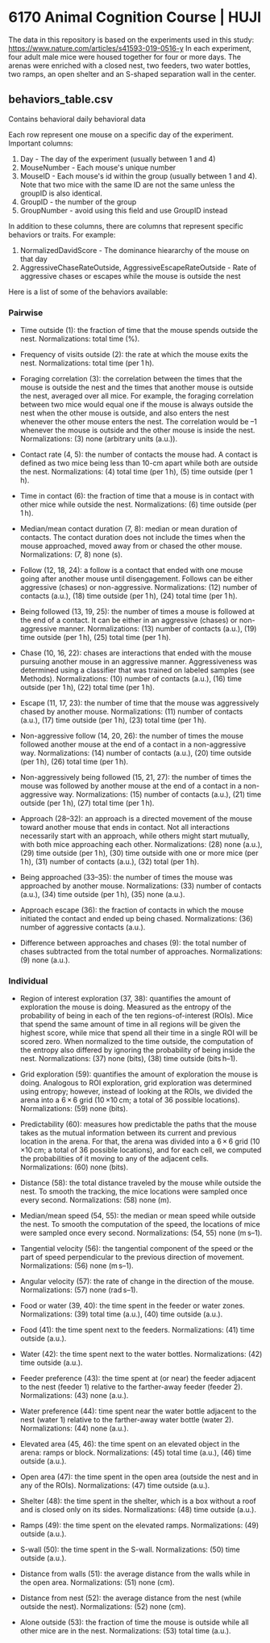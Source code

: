 # 6170 Animal Cognition Course | HUJI
The data in this repository is based on the experiments used in this study: https://www.nature.com/articles/s41593-019-0516-y
In each experiment, four adult male mice were housed together for four or more days. The arenas were enriched with a closed nest, two feeders, two water bottles, two ramps, an open shelter and an S-shaped separation wall in the center. 

## behaviors_table.csv 
Contains behavioral daily behavioral data

Each row represent one mouse on a specific day of the experiment. Important columns:
1. Day - The day of the experiment (usually between 1 and 4)
2. MouseNumber - Each mouse's unique number
3. MouseID - Each mouse's id within the group (usually between 1 and 4). Note that two mice with the same ID are not the same unless the groupID is also identical.
4. GroupID - the number of the group
5. GroupNumber - avoid using this field and use GroupID instead

In addition to these columns, there are columns that represent specific behaviors or traits. For example: 
1. NormalizedDavidScore - The dominance hieararchy of the mouse on that day
2. AggressiveChaseRateOutside, AggressiveEscapeRateOutside - Rate of aggressive chases or escapes while the mouse is outside the nest

Here is a list of some of the behaviors available:
### Pairwise
- Time outside (1): the fraction of time that the mouse spends outside the nest. Normalizations: total time (%).

- Frequency of visits outside (2): the rate at which the mouse exits the nest. Normalizations: total time (per 1 h).

- Foraging correlation (3): the correlation between the times that the mouse is outside the nest and the times that another mouse is outside the nest, averaged over all mice. For example, the foraging correlation between two mice would equal one if the mouse is always outside the nest when the other mouse is outside, and also enters the nest whenever the other mouse enters the nest. The correlation would be –1 whenever the mouse is outside and the other mouse is inside the nest. Normalizations: (3) none (arbitrary units (a.u.)).

- Contact rate (4, 5): the number of contacts the mouse had. A contact is defined as two mice being less than 10-cm apart while both are outside the nest. Normalizations: (4) total time (per 1 h), (5) time outside (per 1 h).

- Time in contact (6): the fraction of time that a mouse is in contact with other mice while outside the nest. Normalizations: (6) time outside (per 1 h).

- Median/mean contact duration (7, 8): median or mean duration of contacts. The contact duration does not include the times when the mouse approached, moved away from or chased the other mouse. Normalizations: (7, 8) none (s).

- Follow (12, 18, 24): a follow is a contact that ended with one mouse going after another mouse until disengagement. Follows can be either aggressive (chases) or non-aggressive. Normalizations: (12) number of contacts (a.u.), (18) time outside (per 1 h), (24) total time (per 1 h).

- Being followed (13, 19, 25): the number of times a mouse is followed at the end of a contact. It can be either in an aggressive (chases) or non-aggressive manner. Normalizations: (13) number of contacts (a.u.), (19) time outside (per 1 h), (25) total time (per 1 h).

- Chase (10, 16, 22): chases are interactions that ended with the mouse pursuing another mouse in an aggressive manner. Aggressiveness was determined using a classifier that was trained on labeled samples (see Methods). Normalizations: (10) number of contacts (a.u.), (16) time outside (per 1 h), (22) total time (per 1 h).

- Escape (11, 17, 23): the number of time that the mouse was aggressively chased by another mouse. Normalizations: (11) number of contacts (a.u.), (17) time outside (per 1 h), (23) total time (per 1 h).

- Non-aggressive follow (14, 20, 26): the number of times the mouse followed another mouse at the end of a contact in a non-aggressive way. Normalizations: (14) number of contacts (a.u.), (20) time outside (per 1 h), (26) total time (per 1 h).

- Non-aggressively being followed (15, 21, 27): the number of times the mouse was followed by another mouse at the end of a contact in a non-aggressive way. Normalizations: (15) number of contacts (a.u.), (21) time outside (per 1 h), (27) total time (per 1 h).

- Approach (28–32): an approach is a directed movement of the mouse toward another mouse that ends in contact. Not all interactions necessarily start with an approach, while others might start mutually, with both mice approaching each other. Normalizations: (28) none (a.u.), (29) time outside (per 1 h), (30) time outside with one or more mice (per 1 h), (31) number of contacts (a.u.), (32) total (per 1 h).

- Being approached (33–35): the number of times the mouse was approached by another mouse. Normalizations: (33) number of contacts (a.u.), (34) time outside (per 1 h), (35) none (a.u.).

- Approach escape (36): the fraction of contacts in which the mouse initiated the contact and ended up being chased. Normalizations: (36) number of aggressive contacts (a.u.).

- Difference between approaches and chases (9): the total number of chases subtracted from the total number of approaches. Normalizations: (9) none (a.u.).

### Individual
- Region of interest exploration (37, 38): quantifies the amount of exploration the mouse is doing. Measured as the entropy of the probability of being in each of the ten regions-of-interest (ROIs). Mice that spend the same amount of time in all regions will be given the highest score, while mice that spend all their time in a single ROI will be scored zero. When normalized to the time outside, the computation of the entropy also differed by ignoring the probability of being inside the nest. Normalizations: (37) none (bits), (38) time outside (bits h–1).

- Grid exploration (59): quantifies the amount of exploration the mouse is doing. Analogous to ROI exploration, grid exploration was determined using entropy; however, instead of looking at the ROIs, we divided the arena into a 6 × 6 grid (10 ×10 cm; a total of 36 possible locations). Normalizations: (59) none (bits).

- Predictability (60): measures how predictable the paths that the mouse takes as the mutual information between its current and previous location in the arena. For that, the arena was divided into a 6 × 6 grid (10 ×10 cm; a total of 36 possible locations), and for each cell, we computed the probabilities of it moving to any of the adjacent cells. Normalizations: (60) none (bits).

- Distance (58): the total distance traveled by the mouse while outside the nest. To smooth the tracking, the mice locations were sampled once every second. Normalizations: (58) none (m).

- Median/mean speed (54, 55): the median or mean speed while outside the nest. To smooth the computation of the speed, the locations of mice were sampled once every second. Normalizations: (54, 55) none (m s–1).

- Tangential velocity (56): the tangential component of the speed or the part of speed perpendicular to the previous direction of movement. Normalizations: (56) none (m s–1).

- Angular velocity (57): the rate of change in the direction of the mouse. Normalizations: (57) none (rad s–1).

- Food or water (39, 40): the time spent in the feeder or water zones. Normalizations: (39) total time (a.u.), (40) time outside (a.u.).

- Food (41): the time spent next to the feeders. Normalizations: (41) time outside (a.u.).

- Water (42): the time spent next to the water bottles. Normalizations: (42) time outside (a.u.).

- Feeder preference (43): the time spent at (or near) the feeder adjacent to the nest (feeder 1) relative to the farther-away feeder (feeder 2). Normalizations: (43) none (a.u.).

- Water preference (44): time spent near the water bottle adjacent to the nest (water 1) relative to the farther-away water bottle (water 2). Normalizations: (44) none (a.u.).

- Elevated area (45, 46): the time spent on an elevated object in the arena: ramps or block. Normalizations: (45) total time (a.u.), (46) time outside (a.u.).

- Open area (47): the time spent in the open area (outside the nest and in any of the ROIs). Normalizations: (47) time outside (a.u.).

- Shelter (48): the time spent in the shelter, which is a box without a roof and is closed only on its sides. Normalizations: (48) time outside (a.u.).

- Ramps (49): the time spent on the elevated ramps. Normalizations: (49) outside (a.u.).

- S-wall (50): the time spent in the S-wall. Normalizations: (50) time outside (a.u.).

- Distance from walls (51): the average distance from the walls while in the open area. Normalizations: (51) none (cm).

- Distance from nest (52): the average distance from the nest (while outside the nest). Normalizations: (52) none (cm).

- Alone outside (53): the fraction of time the mouse is outside while all other mice are in the nest. Normalizations: (53) total time (a.u.).

